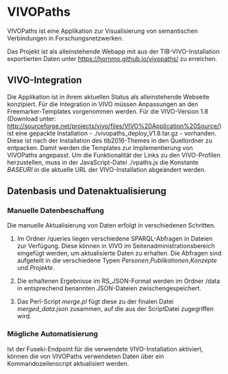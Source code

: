 # VIVOPaths

VIVOPaths ist eine Applikation zur Visualisierung von semantischen Verbindungen in Forschungsnetzwerken.

Das Projekt ist als alleinstehende Webapp mit aus der TIB-VIVO-Installation exportierten Daten unter https://hornmo.github.io/vivopaths/ zu erreichen.

## VIVO-Integration

Die Applikation ist in ihrem aktuellen Status als alleinstehende Webseite konzipiert. Für die Integration in VIVO müssen Anpassungen an den Freemarker-Templates vorgenommen werden. Für die VIVO-Version 1.8 (Download unter: http://sourceforge.net/projects/vivo/files/VIVO%20Application%20Source/) ist eine gepackte Installation - ./vivopaths_deploy_V1.8.tar.gz - vorhanden. Diese ist nach der Installation des tib2016-Themes in den Quellordner zu entpacken. Damit werden die Templates zur Implementierung von VIVOPaths angepasst. Um die Funktionalität der Links zu den VIVO-Profilen herzustellen, muss in der JavaScript-Datei ./vpaths.js die Konstante *BASEURI* in die aktuelle URL der VIVO-Installation abgeändert werden.

## Datenbasis und Datenaktualisierung

### Manuelle Datenbeschaffung

Die manuelle Aktualisierung von Daten erfolgt in verschiedenen Schritten.

1. Im Ordner /queries liegen verschiedene SPARQL-Abfragen in Dateien zur Verfügung. Diese können in VIVO im Seitenadministrationsbereich eingefügt werden, um aktualisierte Daten zu erhalten. Die Abfragen sind aufgeteilt in die verschiedene Typen *Personen*,*Publikationen*,*Konzepte* und *Projekte*. 

2. Die erhaltenen Ergebnisse im RS_JSON-Format werden im Ordner /data in entsprechend benannten JSON-Dateien zwischengespeichert.

3. Das Perl-Script *merge.pl* fügt diese zu der finalen Datei *merged_data.json* zusammen, auf die aus der ScriptDatei zugegriffen wird.

### Mögliche Automatisierung

Ist der Fuseki-Endpoint für die verwendete VIVO-Installation aktiviert, können die von VIVOPaths verwendeten Daten über ein Kommandozeilenscript aktualisiert werden. 
